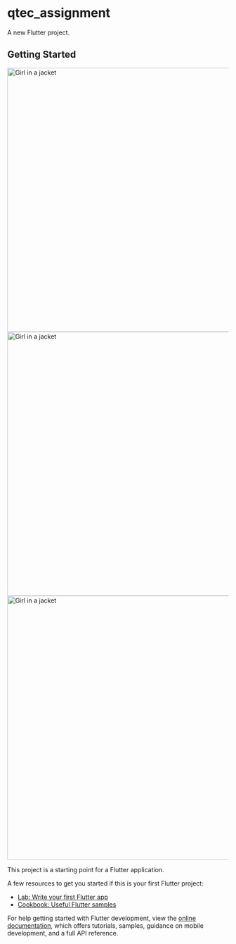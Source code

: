 # qtec_assignment

A new Flutter project.


## Getting Started

<img src="https://user-images.githubusercontent.com/101389853/220164879-3fcb3e41-d37d-4922-ab02-9d79673fb0ea.jpeg" alt="Girl in a jacket"  height="600">
<img src="https://user-images.githubusercontent.com/101389853/220164890-a8ac098a-e905-4c41-8fd8-75a9e087befe.jpeg" alt="Girl in a jacket"  height="600">

<img src="https://user-images.githubusercontent.com/101389853/220164214-f280a32d-0c46-4a50-a793-40514f8f3136.gif" alt="Girl in a jacket"  height="600">




This project is a starting point for a Flutter application.

A few resources to get you started if this is your first Flutter project:

- [Lab: Write your first Flutter app](https://docs.flutter.dev/get-started/codelab)
- [Cookbook: Useful Flutter samples](https://docs.flutter.dev/cookbook)

For help getting started with Flutter development, view the
[online documentation](https://docs.flutter.dev/), which offers tutorials,
samples, guidance on mobile development, and a full API reference.

